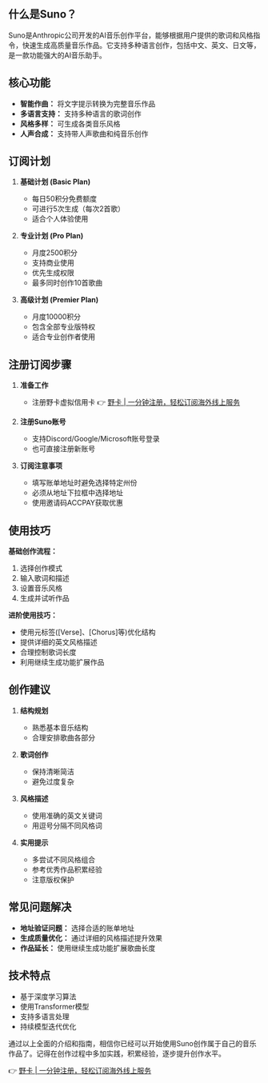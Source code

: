 ## 什么是Suno？

Suno是Anthropic公司开发的AI音乐创作平台，能够根据用户提供的歌词和风格指令，快速生成高质量音乐作品。它支持多种语言创作，包括中文、英文、日文等，是一款功能强大的AI音乐助手。

## 核心功能

- **智能作曲：** 将文字提示转换为完整音乐作品
- **多语言支持：** 支持多种语言的歌词创作
- **风格多样：** 可生成各类音乐风格
- **人声合成：** 支持带人声歌曲和纯音乐创作

## 订阅计划

1. **基础计划 (Basic Plan)**
   - 每日50积分免费额度
   - 可进行5次生成（每次2首歌）
   - 适合个人体验使用

2. **专业计划 (Pro Plan)**
   - 月度2500积分
   - 支持商业使用
   - 优先生成权限
   - 最多同时创作10首歌曲

3. **高级计划 (Premier Plan)**
   - 月度10000积分
   - 包含全部专业版特权
   - 适合专业创作者使用

## 注册订阅步骤

1. **准备工作**
   - 注册野卡虚拟信用卡
   👉 [野卡 | 一分钟注册，轻松订阅海外线上服务](https://bit.ly/bewildcard)

2. **注册Suno账号**
   - 支持Discord/Google/Microsoft账号登录
   - 也可直接注册新账号

3. **订阅注意事项**
   - 填写账单地址时避免选择特定州份
   - 必须从地址下拉框中选择地址
   - 使用邀请码ACCPAY获取优惠

## 使用技巧

**基础创作流程：**
1. 选择创作模式
2. 输入歌词和描述
3. 设置音乐风格
4. 生成并试听作品

**进阶使用技巧：**
- 使用元标签([Verse]、[Chorus]等)优化结构
- 提供详细的英文风格描述
- 合理控制歌词长度
- 利用继续生成功能扩展作品

## 创作建议

1. **结构规划**
   - 熟悉基本音乐结构
   - 合理安排歌曲各部分

2. **歌词创作**
   - 保持清晰简洁
   - 避免过度复杂

3. **风格描述**
   - 使用准确的英文关键词
   - 用逗号分隔不同风格词

4. **实用提示**
   - 多尝试不同风格组合
   - 参考优秀作品积累经验
   - 注意版权保护

## 常见问题解决

- **地址验证问题：** 选择合适的账单地址
- **生成质量优化：** 通过详细的风格描述提升效果
- **作品延长：** 使用继续生成功能扩展歌曲长度

## 技术特点

- 基于深度学习算法
- 使用Transformer模型
- 支持多语言处理
- 持续模型迭代优化

通过以上全面的介绍和指南，相信你已经可以开始使用Suno创作属于自己的音乐作品了。记得在创作过程中多加实践，积累经验，逐步提升创作水平。

👉 [野卡 | 一分钟注册，轻松订阅海外线上服务](https://bit.ly/bewildcard)